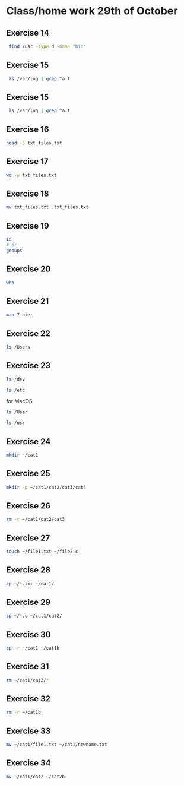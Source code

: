 # Class/home work 29th of October

## Exercise 14

``` bash
 find /usr -type d -name "bin"
```

## Exercise 15

``` bash
 ls /var/log | grep ^a.t
```

## Exercise 15

``` bash
 ls /var/log | grep ^a.t
```

## Exercise 16

```bash
head -3 txt_files.txt
```

## Exercise 17

```bash
wc -w txt_files.txt
```

## Exercise 18

```bash
mv txt_files.txt .txt_files.txt
```

## Exercise 19

```bash
id
# or
groups
```

## Exercise 20

```bash
who
```
## Exercise 21

```bash
man 7 hier
```
## Exercise 22

```bash
ls /Users
```
## Exercise 23

```bash
ls /dev
```
```bash
ls /etc
```
for MacOS
```bash
ls /User
```
```bash
ls /usr
```

## Exercise 24

```bash
mkdir ~/cat1
```

## Exercise 25

```bash
mkdir -p ~/cat1/cat2/cat3/cat4
```

## Exercise 26

```bash
rm -r ~/cat1/cat2/cat3
```

## Exercise 27

```bash
touch ~/file1.txt ~/file2.c
```

## Exercise 28

```bash
cp ~/*.txt ~/cat1/
```

## Exercise 29

```bash
cp ~/*.c ~/cat1/cat2/
```

## Exercise 30

```bash
cp -r ~/cat1 ~/cat1b
```
## Exercise 31

```bash
rm ~/cat1/cat2/*
```

## Exercise 32

```bash
rm -r ~/cat1b
```

## Exercise 33

```bash
mv ~/cat1/file1.txt ~/cat1/newname.txt
```

## Exercise 34

```bash
mv ~/cat1/cat2 ~/cat2b
```

